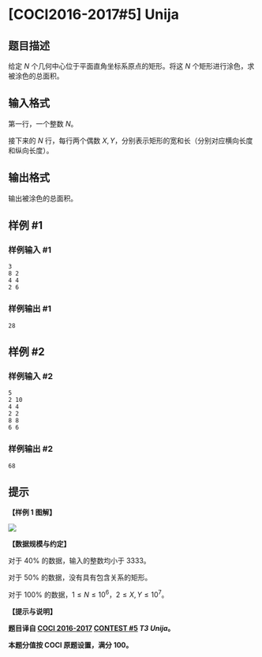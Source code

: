 # [COCI2016-2017#5] Unija

## 题目描述

给定 $N$ 个几何中心位于平面直角坐标系原点的矩形。将这 $N$ 个矩形进行涂色，求被涂色的总面积。

## 输入格式

第一行，一个整数 $N$。

接下来的 $N$ 行，每行两个偶数 $X,Y$，分别表示矩形的宽和长（分别对应横向长度和纵向长度）。

## 输出格式

输出被涂色的总面积。

## 样例 #1

### 样例输入 #1
```
3
8 2
4 4
2 6
```

### 样例输出 #1

```
28
```

## 样例 #2

### 样例输入 #2
```
5
2 10
4 4
2 2
8 8
6 6
```

### 样例输出 #2

```
68
```

## 提示

**【样例 1 图解】**

![](https://cdn.luogu.com.cn/upload/image_hosting/g1w4hrf7.png?x-oss-process=image/resize,m_lfit,h_389,w_485)

**【数据规模与约定】**

对于 $40\%$ 的数据，输入的整数均小于 $3333$。

对于 $50\%$ 的数据，没有具有包含关系的矩形。

对于 $100\%$ 的数据，$1 \le N \le 10^6$，$2 \le X,Y \le 10^7$。

**【提示与说明】**

**题目译自 [COCI 2016-2017](https://hsin.hr/coci/archive/2016_2017/) [CONTEST #5](https://hsin.hr/coci/archive/2016_2017/contest5_tasks.pdf) _T3 Unija_。**

**本题分值按 COCI 原题设置，满分 $100$。**
